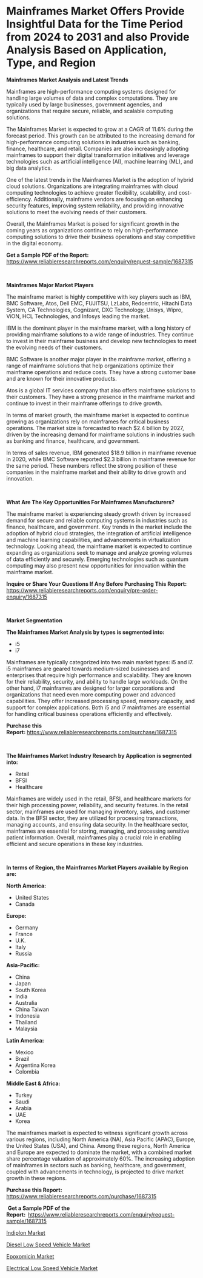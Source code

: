 <p><h1>Mainframes Market Offers Provide Insightful Data for the Time Period from 2024 to 2031 and also Provide Analysis Based on Application, Type, and Region</h1></p><p><strong>Mainframes Market Analysis and Latest Trends</strong></p>
<p><p>Mainframes are high-performance computing systems designed for handling large volumes of data and complex computations. They are typically used by large businesses, government agencies, and organizations that require secure, reliable, and scalable computing solutions.</p><p>The Mainframes Market is expected to grow at a CAGR of 11.6% during the forecast period. This growth can be attributed to the increasing demand for high-performance computing solutions in industries such as banking, finance, healthcare, and retail. Companies are also increasingly adopting mainframes to support their digital transformation initiatives and leverage technologies such as artificial intelligence (AI), machine learning (ML), and big data analytics.</p><p>One of the latest trends in the Mainframes Market is the adoption of hybrid cloud solutions. Organizations are integrating mainframes with cloud computing technologies to achieve greater flexibility, scalability, and cost-efficiency. Additionally, mainframe vendors are focusing on enhancing security features, improving system reliability, and providing innovative solutions to meet the evolving needs of their customers.</p><p>Overall, the Mainframes Market is poised for significant growth in the coming years as organizations continue to rely on high-performance computing solutions to drive their business operations and stay competitive in the digital economy.</p></p>
<p><strong>Get a Sample PDF of the Report:&nbsp;</strong> <a href="https://www.reliableresearchreports.com/enquiry/request-sample/1687315">https://www.reliableresearchreports.com/enquiry/request-sample/1687315</a></p>
<p>&nbsp;</p>
<p><strong>Mainframes Major Market Players</strong></p>
<p><p>The mainframe market is highly competitive with key players such as IBM, BMC Software, Atos, Dell EMC, FUJITSU, LzLabs, Redcentric, Hitachi Data System, CA Technologies, Cognizant, DXC Technology, Unisys, Wipro, ViON, HCL Technologies, and Infosys leading the market.</p><p>IBM is the dominant player in the mainframe market, with a long history of providing mainframe solutions to a wide range of industries. They continue to invest in their mainframe business and develop new technologies to meet the evolving needs of their customers.</p><p>BMC Software is another major player in the mainframe market, offering a range of mainframe solutions that help organizations optimize their mainframe operations and reduce costs. They have a strong customer base and are known for their innovative products.</p><p>Atos is a global IT services company that also offers mainframe solutions to their customers. They have a strong presence in the mainframe market and continue to invest in their mainframe offerings to drive growth.</p><p>In terms of market growth, the mainframe market is expected to continue growing as organizations rely on mainframes for critical business operations. The market size is forecasted to reach $2.4 billion by 2027, driven by the increasing demand for mainframe solutions in industries such as banking and finance, healthcare, and government.</p><p>In terms of sales revenue, IBM generated $18.9 billion in mainframe revenue in 2020, while BMC Software reported $2.3 billion in mainframe revenue for the same period. These numbers reflect the strong position of these companies in the mainframe market and their ability to drive growth and innovation.</p></p>
<p>&nbsp;</p>
<p><strong>What Are The Key Opportunities For Mainframes Manufacturers?</strong></p>
<p><p>The mainframe market is experiencing steady growth driven by increased demand for secure and reliable computing systems in industries such as finance, healthcare, and government. Key trends in the market include the adoption of hybrid cloud strategies, the integration of artificial intelligence and machine learning capabilities, and advancements in virtualization technology. Looking ahead, the mainframe market is expected to continue expanding as organizations seek to manage and analyze growing volumes of data efficiently and securely. Emerging technologies such as quantum computing may also present new opportunities for innovation within the mainframe market.</p></p>
<p><strong>Inquire or Share Your Questions If Any Before Purchasing This Report:</strong> <a href="https://www.reliableresearchreports.com/enquiry/pre-order-enquiry/1687315">https://www.reliableresearchreports.com/enquiry/pre-order-enquiry/1687315</a></p>
<p>&nbsp;</p>
<p><strong>Market Segmentation</strong></p>
<p><strong>The Mainframes Market Analysis by types is segmented into:</strong></p>
<p><ul><li>i5</li><li>i7</li></ul></p>
<p><p>Mainframes are typically categorized into two main market types: i5 and i7. i5 mainframes are geared towards medium-sized businesses and enterprises that require high performance and scalability. They are known for their reliability, security, and ability to handle large workloads. On the other hand, i7 mainframes are designed for larger corporations and organizations that need even more computing power and advanced capabilities. They offer increased processing speed, memory capacity, and support for complex applications. Both i5 and i7 mainframes are essential for handling critical business operations efficiently and effectively.</p></p>
<p><strong>Purchase this Report:&nbsp;</strong><a href="https://www.reliableresearchreports.com/purchase/1687315">https://www.reliableresearchreports.com/purchase/1687315</a></p>
<p>&nbsp;</p>
<p><strong>The Mainframes Market Industry Research by Application is segmented into:</strong></p>
<p><ul><li>Retail</li><li>BFSI</li><li>Healthcare</li></ul></p>
<p><p>Mainframes are widely used in the retail, BFSI, and healthcare markets for their high processing power, reliability, and security features. In the retail sector, mainframes are used for managing inventory, sales, and customer data. In the BFSI sector, they are utilized for processing transactions, managing accounts, and ensuring data security. In the healthcare sector, mainframes are essential for storing, managing, and processing sensitive patient information. Overall, mainframes play a crucial role in enabling efficient and secure operations in these key industries.</p></p>
<p>&nbsp;</p>
<p><strong>In terms of Region, the Mainframes Market Players available by Region are:</strong></p>
<p>
    <p> <strong> North America: </strong>
        <ul>
            <li>United States</li>
            <li>Canada</li>
        </ul>
        </p> 
    <p> <strong> Europe: </strong>
        <ul>
            <li>Germany</li>
            <li>France</li>
            <li>U.K.</li>
            <li>Italy</li>
            <li>Russia</li>
        </ul>
        </p> 
    <p> <strong> Asia-Pacific: </strong>
        <ul>
            <li>China</li>
            <li>Japan</li>
            <li>South Korea</li>
            <li>India</li>
            <li>Australia</li>
            <li>China Taiwan</li>
            <li>Indonesia</li>
            <li>Thailand</li>
            <li>Malaysia</li>
        </ul>
        </p> 
    <p> <strong> Latin America: </strong>
        <ul>
            <li>Mexico</li>
            <li>Brazil</li>
            <li>Argentina Korea</li>
            <li>Colombia</li>
        </ul>
        </p> 
    <p> <strong> Middle East & Africa: </strong>
        <ul>
            <li>Turkey</li>
            <li>Saudi</li>
            <li>Arabia</li>
            <li>UAE</li>
            <li>Korea</li>
        </ul>
    </p>
    </p>
<p><p>The mainframes market is expected to witness significant growth across various regions, including North America (NA), Asia Pacific (APAC), Europe, the United States (USA), and China. Among these regions, North America and Europe are expected to dominate the market, with a combined market share percentage valuation of approximately 60%. The increasing adoption of mainframes in sectors such as banking, healthcare, and government, coupled with advancements in technology, is projected to drive market growth in these regions.</p></p>
<p><strong>Purchase this Report: </strong><a href="https://www.reliableresearchreports.com/purchase/1687315">https://www.reliableresearchreports.com/purchase/1687315</a></p>
<p>&nbsp;<strong>Get a Sample PDF of the Report:&nbsp;&nbsp;</strong><a href="https://www.reliableresearchreports.com/enquiry/request-sample/1687315">https://www.reliableresearchreports.com/enquiry/request-sample/1687315</a></p>
<p><strong></strong></p>
<p><p><a href="https://github.com/ChiragRP21/Market-Research-Report-List-3/blob/main/indiplon-market.md">Indiplon Market</a></p><p><a href="https://issuu.com/reportprime-2/docs/diesel-low-speed-vehicle-market-size-2030.pptx">Diesel Low Speed Vehicle Market</a></p><p><a href="https://github.com/Airanohannonzb68e5pb53oc1/Market-Research-Report-List-1/blob/main/epoxomicin-market.md">Epoxomicin Market</a></p><p><a href="https://issuu.com/reportprime-2/docs/electrical-low-speed-vehicle-market-size-2030.pptx">Electrical Low Speed Vehicle Market</a></p></p>